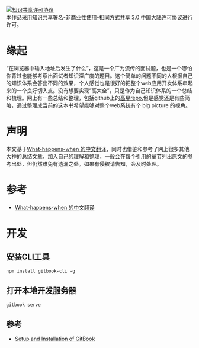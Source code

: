 <a rel="license" href="http://creativecommons.org/licenses/by-nc-sa/3.0/cn/"><img alt="知识共享许可协议" style="border-width:0" src="https://i.creativecommons.org/l/by-nc-sa/3.0/cn/88x31.png" /></a><br />本作品采用<a rel="license" href="http://creativecommons.org/licenses/by-nc-sa/3.0/cn/">知识共享署名-非商业性使用-相同方式共享 3.0 中国大陆许可协议</a>进行许可。

# 缘起

“在浏览器中输入地址后发生了什么”，这是一个广为流传的面试题，也是一个哪怕你背过也能够考察出面试者知识深广度的题目。这个简单的问题不同的人根据自己的知识体系会答出不同的效果，个人感觉也是很好的把整个web应用开发体系串起来的一个良好切入点。没有想要实现“高大全”，只是作为自己知识体系的一个总结和梳理。网上有一些总结和整理，包括github上的[高星repo](https://github.com/alex/what-happens-when),但是感觉还是有些简略，通过整理成当前的这本书希望能够对整个web系统有个 big picture 的视角。

# 声明

本文基于[What-happens-when 的中文翻译](https://github.com/skyline75489/what-happens-when-zh_CN)，同时也借鉴和参考了网上很多其他大神的总结文章，加入自己的理解和整理，一般会在每个引用的章节列出原文的参考出处，但仍然难免有遗漏之处。如果有侵权请告知，会及时处理。

# 参考

* [What-happens-when 的中文翻译](https://github.com/skyline75489/what-happens-when-zh_CN)

# 开发

## 安装CLI工具

```
npm install gitbook-cli -g
```

## 打开本地开发服务器

```
gitbook serve
```

## 参考

* [Setup and Installation of GitBook](https://github.com/GitbookIO/gitbook/blob/master/docs/setup.md)
